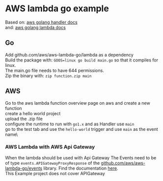 # AWS lambda go example

Based on: [aws golang handler docs](https://docs.aws.amazon.com/lambda/latest/dg/golang-handler.html) \
and: [aws golang lambda docs](https://docs.aws.amazon.com/lambda/latest/dg/lambda-golang.html)

## Go
Add github.com/aws/aws-lambda-go/lambda as a dependency\
Build the package with: `GOOS=linux go build main.go` so that it compiles for linux.\
The main.go file needs to have 644 permissions.\
Zip the binary with: `zip function.zip main`


## AWS
Go to the aws lambda function overview page on aws and create a new function\
create a hello world project\
upload the .zip file\
configure the runtime to run with `go1.x` and as Handler use `main`\
go to the test tab and use the `hello-world` trigger and use `main` as the event name\

### AWS Lambda with AWS Api Gateway
When the lambda should be used with Api Gateway The Events need to be of type `events.APIGatewayProxyResponse` of the [github.com/aws/aws-lambda-go/events](github.com/aws/aws-lambda-go/events) library. Find the documentation [here](https://pkg.go.dev/github.com/aws/aws-lambda-go/events#APIGatewayProxyResponse).\
This Example project does not cover APIGateway 
